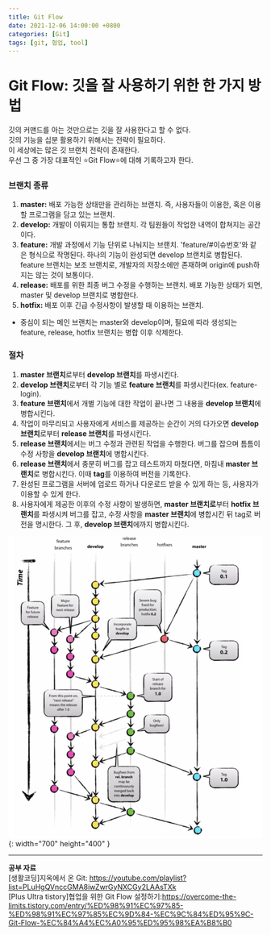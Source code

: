 ```yaml
---
title: Git Flow
date: 2021-12-06 14:00:00 +0800
categories: [Git]
tags: [git, 협업, tool]
---
```

# Git Flow: 깃을 잘 사용하기 위한 한 가지 방법

깃의 커맨드를 아는 것만으로는 깃을 잘 사용한다고 할 수 없다.   
깃의 기능을 십분 활용하기 위해서는 전략이 필요하다.   
이 세상에는 많은 깃 브랜치 전략이 존재한다.    
우선 그 중 가장 대표적인 ⭐️Git Flow⭐️에 대해 기록하고자 한다.     
      
### 브랜치 종류     
1) **master:** 배포 가능한 상태만을 관리하는 브랜치. 즉, 사용자들이 이용한, 혹은 이용할 프로그램을 담고 있는 브랜치.     
2) **develop:** 개발이 이뤄지는 통합 브랜치. 각 팀원들이 작업한 내역이 합쳐지는 공간이다.    
3) **feature:** 개발 과정에서 기능 단위로 나눠지는 브랜치. 'feature/#이슈번호'와 같은 형식으로 작명된다.  하나의 기능이 완성되면 develop 브랜치로 병합된다. feature 브랜치는 보조 브랜치로, 개발자의 저장소에만 존재하며 origin에 push하지는 않는 것이 보통이다.              
4) **release:** 배포를 위한 최종 버그 수정을 수행하는 브랜치. 배포 가능한 상태가 되면, master 및 develop 브랜치로 병합한다.        
5) **hotfix:** 배포 이후 긴급 수정사항이 발생할 때 이용하는 브랜치.    
* 중심이 되는 메인 브랜치는 master와 develop이며, 필요에 따라 생성되는 feature, release, hotfix 브랜치는 병합 이후 삭제한다.    
     
### 절차    
1) **master 브랜치**로부터 **develop 브랜치**를 파생시킨다.   
2) **develop 브랜치**로부터 각 기능 별로 **feature 브랜치**를 파생시킨다(ex. feature-login).   
3) **feature 브랜치**에서 개별 기능에 대한 작업이 끝나면 그 내용을 **develop 브랜치**에 병합시킨다.   
4) 작업이 마무리되고 사용자에게 서비스를 제공하는 순간이 거의 다가오면 **develop 브랜치**로부터 **release 브랜치**를 파생시킨다.   
5) **release 브랜치**에서는 버그 수정과 관련된 작업을 수행한다. 버그를 잡으며 틈틈이 수정 사항을 **develop 브랜치**에 병합시킨다.    
6) **release 브랜치**에서 충분히 버그를 잡고 테스트까지 마쳤다면, 마침내 **master 브랜치**로 병합시킨다. 이때 **tag**를 이용하여 버전을 기록한다.    
7) 완성된 프로그램을 서버에 업로드 하거나 다운로드 받을 수 있게 하는 등, 사용자가 이용할 수 있게 한다.   
8) 사용자에게 제공한 이후의 수정 사항이 발생하면, **master 브랜치로**부터 **hotfix 브랜치**를 파생시켜 버그를 잡고, 수정 사항을 **master 브랜치**에 병합시킨 뒤 tag로 버전을 명시한다. 그 후, **develop 브랜치**에까지 병합시킨다.   
     
![git_flow](/assets/img/post-img/git_flow.png){: width="700" height="400" }

---
__공부 자료__    
[생활코딩]지옥에서 온 Git: https://youtube.com/playlist?list=PLuHgQVnccGMA8iwZwrGyNXCGy2LAAsTXk    
[Plus Ultra tistory]협업을 위한 Git Flow 설정하기:https://overcome-the-limits.tistory.com/entry/%ED%98%91%EC%97%85-%ED%98%91%EC%97%85%EC%9D%84-%EC%9C%84%ED%95%9C-Git-Flow-%EC%84%A4%EC%A0%95%ED%95%98%EA%B8%B0